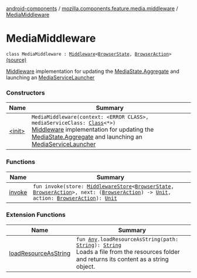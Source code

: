 [android-components](../../index.md) / [mozilla.components.feature.media.middleware](../index.md) / [MediaMiddleware](./index.md)

# MediaMiddleware

`class MediaMiddleware : `[`Middleware`](../../mozilla.components.lib.state/-middleware.md)`<`[`BrowserState`](../../mozilla.components.browser.state.state/-browser-state/index.md)`, `[`BrowserAction`](../../mozilla.components.browser.state.action/-browser-action.md)`>` [(source)](https://github.com/mozilla-mobile/android-components/blob/master/components/feature/media/src/main/java/mozilla/components/feature/media/middleware/MediaMiddleware.kt#L28)

[Middleware](../../mozilla.components.lib.state/-middleware.md) implementation for updating the [MediaState.Aggregate](../../mozilla.components.browser.state.state/-media-state/-aggregate/index.md) and launching an
[MediaServiceLauncher](#)

### Constructors

| Name | Summary |
|---|---|
| [&lt;init&gt;](-init-.md) | `MediaMiddleware(context: <ERROR CLASS>, mediaServiceClass: `[`Class`](https://developer.android.com/reference/java/lang/Class.html)`<*>)`<br>[Middleware](../../mozilla.components.lib.state/-middleware.md) implementation for updating the [MediaState.Aggregate](../../mozilla.components.browser.state.state/-media-state/-aggregate/index.md) and launching an [MediaServiceLauncher](#) |

### Functions

| Name | Summary |
|---|---|
| [invoke](invoke.md) | `fun invoke(store: `[`MiddlewareStore`](../../mozilla.components.lib.state/-middleware-store/index.md)`<`[`BrowserState`](../../mozilla.components.browser.state.state/-browser-state/index.md)`, `[`BrowserAction`](../../mozilla.components.browser.state.action/-browser-action.md)`>, next: (`[`BrowserAction`](../../mozilla.components.browser.state.action/-browser-action.md)`) -> `[`Unit`](https://kotlinlang.org/api/latest/jvm/stdlib/kotlin/-unit/index.html)`, action: `[`BrowserAction`](../../mozilla.components.browser.state.action/-browser-action.md)`): `[`Unit`](https://kotlinlang.org/api/latest/jvm/stdlib/kotlin/-unit/index.html) |

### Extension Functions

| Name | Summary |
|---|---|
| [loadResourceAsString](../../mozilla.components.support.test.file/kotlin.-any/load-resource-as-string.md) | `fun `[`Any`](https://kotlinlang.org/api/latest/jvm/stdlib/kotlin/-any/index.html)`.loadResourceAsString(path: `[`String`](https://kotlinlang.org/api/latest/jvm/stdlib/kotlin/-string/index.html)`): `[`String`](https://kotlinlang.org/api/latest/jvm/stdlib/kotlin/-string/index.html)<br>Loads a file from the resources folder and returns its content as a string object. |
